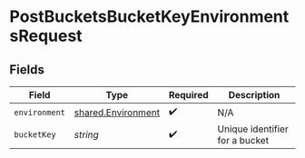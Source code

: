 # PostBucketsBucketKeyEnvironmentsRequest


## Fields

| Field                                                           | Type                                                            | Required                                                        | Description                                                     |
| --------------------------------------------------------------- | --------------------------------------------------------------- | --------------------------------------------------------------- | --------------------------------------------------------------- |
| `environment`                                                   | [shared.Environment](../../../sdk/models/shared/environment.md) | :heavy_check_mark:                                              | N/A                                                             |
| `bucketKey`                                                     | *string*                                                        | :heavy_check_mark:                                              | Unique identifier for a bucket                                  |